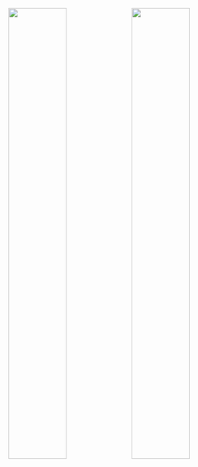 <p align="left">
  <img src="https://github-readme-stats.vercel.app/api?username=dobsonj&show_icons=true&hide_border=true&count_private=false&theme=github_dark&include_all_commits=true" width="48%"/>
  <img src="https://github-readme-streak-stats.herokuapp.com?user=dobsonj&theme=github-dark&hide_border=true&date_format=M%20j%5B%2C%20Y%5D" width="48%"/>
</p>
